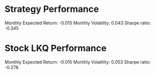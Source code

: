 # Strategy Performance
Monthly Expected Return: -0.015
Monthly Volatility: 0.043
Sharpe ratio: -0.345
# Stock LKQ Performance
Monthly Expected Return: -0.015
Monthly Volatility: 0.053
Sharpe ratio: -0.278
